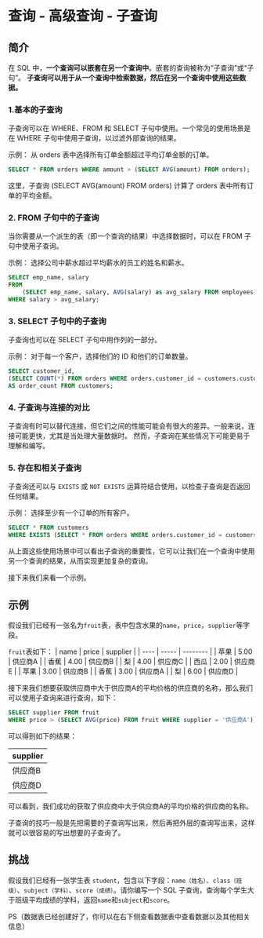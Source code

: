 # 查询 - 高级查询 - 子查询

## 简介

在 SQL 中，**一个查询可以嵌套在另一个查询中**。嵌套的查询被称为“子查询”或“子句”。
**子查询可以用于从一个查询中检索数据，然后在另一个查询中使用这些数据。**

### 1.基本的子查询
子查询可以在 WHERE、FROM 和 SELECT 子句中使用。一个常见的使用场景是在 WHERE 子句中使用子查询，以过滤外部查询的结果。

示例： 从 orders 表中选择所有订单金额超过平均订单金额的订单。

```sql
SELECT * FROM orders WHERE amount > (SELECT AVG(amount) FROM orders);
```

这里，子查询 (SELECT AVG(amount) FROM orders) 计算了 orders 表中所有订单的平均金额。

### 2. FROM 子句中的子查询
当你需要从一个派生的表（即一个查询的结果）中选择数据时，可以在 FROM 子句中使用子查询。

示例： 选择公司中薪水超过平均薪水的员工的姓名和薪水。

```sql
SELECT emp_name, salary
FROM 
    (SELECT emp_name, salary, AVG(salary) as avg_salary FROM employees) AS subquery
WHERE salary > avg_salary;
```

### 3. SELECT 子句中的子查询
子查询也可以在 SELECT 子句中用作列的一部分。

示例： 对于每一个客户，选择他们的 ID 和他们的订单数量。

```sql
SELECT customer_id, 
(SELECT COUNT(*) FROM orders WHERE orders.customer_id = customers.customer_id) 
AS order_count FROM customers;
```

### 4. 子查询与连接的对比

子查询有时可以替代连接，但它们之间的性能可能会有很大的差异。一般来说，连接可能更快，尤其是当处理大量数据时。
然而，子查询在某些情况下可能更易于理解和编写。

### 5. 存在和相关子查询
子查询还可以与 `EXISTS` 或 `NOT EXISTS` 运算符结合使用，以检查子查询是否返回任何结果。

示例： 选择至少有一个订单的所有客户。

```sql
SELECT * FROM customers 
WHERE EXISTS (SELECT * FROM orders WHERE orders.customer_id = customers.customer_id);
```


从上面这些使用场景中可以看出子查询的重要性，它可以让我们在一个查询中使用另一个查询的结果，从而实现更加复杂的查询。

接下来我们来看一个示例。

## 示例

假设我们已经有一张名为`fruit`表，表中包含水果的`name`，`price`，`supplier`等字段。

`fruit`表如下：
| name | price | supplier |
| ---- | ----- | -------- |
| 苹果 | 5.00  | 供应商A  |
| 香蕉 | 4.00  | 供应商B  |
| 梨   | 4.00  | 供应商C  |
| 西瓜 | 2.00  | 供应商E  |
| 苹果 | 3.00  | 供应商B  |
| 香蕉 | 3.00  | 供应商A  |
| 梨   | 6.00  | 供应商D  |

接下来我们想要获取供应商中大于供应商A的平均价格的供应商的名称，那么我们可以使用子查询来进行查询，如下：

```sql
SELECT supplier FROM fruit 
WHERE price > (SELECT AVG(price) FROM fruit WHERE supplier = '供应商A');
```

可以得到如下的结果：

| supplier |
| -------- |
| 供应商B  |
| 供应商D  |

可以看到，我们成功的获取了供应商中大于供应商A的平均价格的供应商的名称。

子查询的技巧一般是先把需要的子查询写出来，然后再把外层的查询写出来，这样就可以很容易的写出想要的子查询了。

## 挑战

假设我们已经有一张学生表 `student`，包含以下字段：`name（姓名）`、`class（班级）`、`subject（学科）`、`score（成绩）`。请你编写一个 SQL 子查询，查询每个学生大于班级平均成绩的学科，返回`name`和`subject`和`score`。

PS（数据表已经创建好了，你可以在右下侧查看数据表中查看数据以及其他相关信息）


